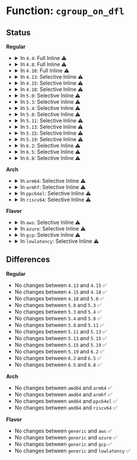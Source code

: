 # Function: <code>cgroup_on_dfl</code>

## Status
<b>Regular</b>
<ul>
<li>
<details>
<summary>In <code>4.4</code>: Full Inline ⚠️</summary>

**Collision:** Unique Static

**Inline:** Full

**Transformation:** False

**Instances:**

```
In kernel/cgroup.c (0)
Location: kernel/cgroup.c:308
Inline: True
```
</details>
</li>
<li>
<details>
<summary>In <code>4.8</code>: Full Inline ⚠️</summary>

**Collision:** Unique Static

**Inline:** Full

**Transformation:** False

**Instances:**

```
In kernel/cgroup.c (ffffffff8111ad86)
Location: kernel/cgroup.c:325
Inline: True
Inline callers:
  - kernel/cgroup.c:cgroup_pidlist_next
  - kernel/cgroup.c:cgroup_rename
```
</details>
</li>
<li>
<details>
<summary>In <code>4.10</code>: Full Inline ⚠️</summary>

**Collision:** Unique Static

**Inline:** Full

**Transformation:** False

**Instances:**

```
In kernel/cgroup.c (ffffffff81122c43)
Location: kernel/cgroup.c:328
Inline: True
Inline callers:
  - kernel/cgroup.c:cgroup_pidlist_next
```
</details>
</li>
<li>
<details>
<summary>In <code>4.13</code>: Selective Inline ⚠️</summary>

```c
bool cgroup_on_dfl(const struct cgroup *cgrp);
```

**Collision:** Unique Global

**Inline:** Selective

**Transformation:** False

**Instances:**

```
In kernel/cgroup/cgroup.c (ffffffff81127d48)
Location: kernel/cgroup/cgroup.c:283
Inline: True
Inline callers:
  - kernel/cgroup/cgroup.c:cgroup_mkdir
Direct callers:
  - kernel/cgroup/cgroup-v1.c:cgroup_transfer_tasks
```
**Symbols:**

```
ffffffff81123f40-ffffffff81123f59: cgroup_on_dfl (STB_GLOBAL)
```
</details>
</li>
<li>
<details>
<summary>In <code>4.15</code>: Selective Inline ⚠️</summary>

```c
bool cgroup_on_dfl(const struct cgroup *cgrp);
```

**Collision:** Unique Global

**Inline:** Selective

**Transformation:** False

**Instances:**

```
In kernel/cgroup/cgroup.c (ffffffff8112f8e0)
Location: kernel/cgroup/cgroup.c:288
Inline: True
Direct callers:
  - kernel/cgroup/cgroup-v1.c:cgroup_transfer_tasks
```
**Symbols:**

```
ffffffff8112f8e0-ffffffff8112f8f9: cgroup_on_dfl (STB_GLOBAL)
```
</details>
</li>
<li>
<details>
<summary>In <code>4.18</code>: Selective Inline ⚠️</summary>

```c
bool cgroup_on_dfl(const struct cgroup *cgrp);
```

**Collision:** Unique Global

**Inline:** Selective

**Transformation:** False

**Instances:**

```
In kernel/cgroup/cgroup.c (ffffffff8114376b)
Location: kernel/cgroup/cgroup.c:291
Inline: True
Inline callers:
  - kernel/cgroup/cgroup.c:cgroup_get_from_fd
  - kernel/cgroup/cgroup.c:proc_cgroup_show
  - kernel/cgroup/cgroup.c:proc_cgroup_show
  - kernel/cgroup/cgroup.c:cgroup_mkdir
  - kernel/cgroup/cgroup.c:cgroup_mkdir
  - kernel/cgroup/cgroup.c:cgroup_mkdir
  - kernel/cgroup/cgroup.c:init_and_link_css
  - kernel/cgroup/cgroup.c:css_release_work_fn
  - kernel/cgroup/cgroup.c:css_free_rwork_fn
  - kernel/cgroup/cgroup.c:cgroup_addrm_files
  - kernel/cgroup/cgroup.c:cgroup_addrm_files
  - kernel/cgroup/cgroup.c:cgroup_attach_task
  - kernel/cgroup/cgroup.c:css_populate_dir
  - kernel/cgroup/cgroup.c:css_clear_dir
  - kernel/cgroup/cgroup.c:cgroup_file_name
  - kernel/cgroup/cgroup.c:find_css_set
  - kernel/cgroup/cgroup.c:cgroup_control
Direct callers:
  - kernel/cgroup/cgroup-v1.c:cgroup_transfer_tasks
```
**Symbols:**

```
ffffffff8113ddc0-ffffffff8113ddd9: cgroup_on_dfl (STB_GLOBAL)
```
</details>
</li>
<li>
<details>
<summary>In <code>5.0</code>: Selective Inline ⚠️</summary>

```c
bool cgroup_on_dfl(const struct cgroup *cgrp);
```

**Collision:** Unique Global

**Inline:** Selective

**Transformation:** False

**Instances:**

```
In kernel/cgroup/cgroup.c (ffffffff8114f28b)
Location: kernel/cgroup/cgroup.c:296
Inline: True
Inline callers:
  - kernel/cgroup/cgroup.c:cgroup_get_from_fd
  - kernel/cgroup/cgroup.c:proc_cgroup_show
  - kernel/cgroup/cgroup.c:proc_cgroup_show
  - kernel/cgroup/cgroup.c:cgroup_mkdir
  - kernel/cgroup/cgroup.c:cgroup_mkdir
  - kernel/cgroup/cgroup.c:cgroup_mkdir
  - kernel/cgroup/cgroup.c:init_and_link_css
  - kernel/cgroup/cgroup.c:css_release_work_fn
  - kernel/cgroup/cgroup.c:css_free_rwork_fn
  - kernel/cgroup/cgroup.c:cgroup_addrm_files
  - kernel/cgroup/cgroup.c:cgroup_addrm_files
  - kernel/cgroup/cgroup.c:cgroup_attach_task
  - kernel/cgroup/cgroup.c:css_populate_dir
  - kernel/cgroup/cgroup.c:css_clear_dir
  - kernel/cgroup/cgroup.c:cgroup_file_name
  - kernel/cgroup/cgroup.c:find_css_set
  - kernel/cgroup/cgroup.c:cgroup_control
Direct callers:
  - kernel/cgroup/cgroup-v1.c:cgroup_transfer_tasks
```
**Symbols:**

```
ffffffff811497b0-ffffffff811497c9: cgroup_on_dfl (STB_GLOBAL)
```
</details>
</li>
<li>
<details>
<summary>In <code>5.3</code>: Selective Inline ⚠️</summary>

```c
bool cgroup_on_dfl(const struct cgroup *cgrp);
```

**Collision:** Unique Global

**Inline:** Selective

**Transformation:** False

**Instances:**

```
In kernel/cgroup/cgroup.c (ffffffff8115af7d)
Location: kernel/cgroup/cgroup.c:298
Inline: True
Inline callers:
  - kernel/cgroup/cgroup.c:cgroup_get_from_fd
  - kernel/cgroup/cgroup.c:proc_cgroup_show
  - kernel/cgroup/cgroup.c:proc_cgroup_show
  - kernel/cgroup/cgroup.c:cgroup_create
  - kernel/cgroup/cgroup.c:cgroup_create
  - kernel/cgroup/cgroup.c:cgroup_create
  - kernel/cgroup/cgroup.c:init_and_link_css
  - kernel/cgroup/cgroup.c:css_release_work_fn
  - kernel/cgroup/cgroup.c:css_free_rwork_fn
  - kernel/cgroup/cgroup.c:cgroup_addrm_files
  - kernel/cgroup/cgroup.c:cgroup_addrm_files
  - kernel/cgroup/cgroup.c:css_populate_dir
  - kernel/cgroup/cgroup.c:css_clear_dir
  - kernel/cgroup/cgroup.c:cgroup_file_name
  - kernel/cgroup/cgroup.c:find_css_set
  - kernel/cgroup/cgroup.c:cgroup_control
Direct callers:
  - kernel/cgroup/cgroup-v1.c:cgroup_transfer_tasks
```
**Symbols:**

```
ffffffff81154df0-ffffffff81154e09: cgroup_on_dfl (STB_GLOBAL)
```
</details>
</li>
<li>
<details>
<summary>In <code>5.4</code>: Selective Inline ⚠️</summary>

```c
bool cgroup_on_dfl(const struct cgroup *cgrp);
```

**Collision:** Unique Global

**Inline:** Selective

**Transformation:** False

**Instances:**

```
In kernel/cgroup/cgroup.c (ffffffff81166c2d)
Location: kernel/cgroup/cgroup.c:298
Inline: True
Inline callers:
  - kernel/cgroup/cgroup.c:cgroup_get_from_fd
  - kernel/cgroup/cgroup.c:proc_cgroup_show
  - kernel/cgroup/cgroup.c:proc_cgroup_show
  - kernel/cgroup/cgroup.c:cgroup_create
  - kernel/cgroup/cgroup.c:cgroup_create
  - kernel/cgroup/cgroup.c:cgroup_create
  - kernel/cgroup/cgroup.c:init_and_link_css
  - kernel/cgroup/cgroup.c:css_release_work_fn
  - kernel/cgroup/cgroup.c:css_free_rwork_fn
  - kernel/cgroup/cgroup.c:cgroup_addrm_files
  - kernel/cgroup/cgroup.c:cgroup_addrm_files
  - kernel/cgroup/cgroup.c:css_populate_dir
  - kernel/cgroup/cgroup.c:css_clear_dir
  - kernel/cgroup/cgroup.c:cgroup_file_name
  - kernel/cgroup/cgroup.c:find_css_set
  - kernel/cgroup/cgroup.c:cgroup_control
Direct callers:
  - kernel/cgroup/cgroup-v1.c:cgroup_transfer_tasks
```
**Symbols:**

```
ffffffff81160a20-ffffffff81160a39: cgroup_on_dfl (STB_GLOBAL)
```
</details>
</li>
<li>
<details>
<summary>In <code>5.8</code>: Selective Inline ⚠️</summary>

```c
bool cgroup_on_dfl(const struct cgroup *cgrp);
```

**Collision:** Unique Global

**Inline:** Selective

**Transformation:** False

**Instances:**

```
In kernel/cgroup/cgroup.c (ffffffff8117833a)
Location: kernel/cgroup/cgroup.c:291
Inline: True
Inline callers:
  - kernel/cgroup/cgroup.c:cgroup_get_from_fd
  - kernel/cgroup/cgroup.c:cgroup_css_set_fork
  - kernel/cgroup/cgroup.c:cgroup_css_set_fork
  - kernel/cgroup/cgroup.c:proc_cgroup_show
  - kernel/cgroup/cgroup.c:proc_cgroup_show
  - kernel/cgroup/cgroup.c:cgroup_create
  - kernel/cgroup/cgroup.c:cgroup_create
  - kernel/cgroup/cgroup.c:cgroup_create
  - kernel/cgroup/cgroup.c:init_and_link_css
  - kernel/cgroup/cgroup.c:css_release_work_fn
  - kernel/cgroup/cgroup.c:css_free_rwork_fn
  - kernel/cgroup/cgroup.c:cgroup_threads_write
  - kernel/cgroup/cgroup.c:cgroup_procs_write
  - kernel/cgroup/cgroup.c:cgroup_addrm_files
  - kernel/cgroup/cgroup.c:cgroup_addrm_files
  - kernel/cgroup/cgroup.c:css_populate_dir
  - kernel/cgroup/cgroup.c:css_clear_dir
  - kernel/cgroup/cgroup.c:cgroup_file_name
  - kernel/cgroup/cgroup.c:link_css_set
  - kernel/cgroup/cgroup.c:compare_css_sets
Direct callers:
  - kernel/cgroup/cgroup-v1.c:cgroup_transfer_tasks
```
**Symbols:**

```
ffffffff81172190-ffffffff811721a9: cgroup_on_dfl (STB_GLOBAL)
```
</details>
</li>
<li>
<details>
<summary>In <code>5.11</code>: Selective Inline ⚠️</summary>

```c
bool cgroup_on_dfl(const struct cgroup *cgrp);
```

**Collision:** Unique Global

**Inline:** Selective

**Transformation:** False

**Instances:**

```
In kernel/cgroup/cgroup.c (ffffffff8117506a)
Location: kernel/cgroup/cgroup.c:288
Inline: True
Inline callers:
  - kernel/cgroup/cgroup.c:cgroup_get_from_fd
  - kernel/cgroup/cgroup.c:cgroup_css_set_fork
  - kernel/cgroup/cgroup.c:cgroup_css_set_fork
  - kernel/cgroup/cgroup.c:proc_cgroup_show
  - kernel/cgroup/cgroup.c:proc_cgroup_show
  - kernel/cgroup/cgroup.c:cgroup_create
  - kernel/cgroup/cgroup.c:cgroup_create
  - kernel/cgroup/cgroup.c:cgroup_create
  - kernel/cgroup/cgroup.c:init_and_link_css
  - kernel/cgroup/cgroup.c:css_release_work_fn
  - kernel/cgroup/cgroup.c:css_free_rwork_fn
  - kernel/cgroup/cgroup.c:cgroup_threads_write
  - kernel/cgroup/cgroup.c:cgroup_procs_write
  - kernel/cgroup/cgroup.c:cgroup_addrm_files
  - kernel/cgroup/cgroup.c:cgroup_addrm_files
  - kernel/cgroup/cgroup.c:css_populate_dir
  - kernel/cgroup/cgroup.c:css_clear_dir
  - kernel/cgroup/cgroup.c:cgroup_file_name
  - kernel/cgroup/cgroup.c:link_css_set
  - kernel/cgroup/cgroup.c:compare_css_sets
Direct callers:
  - kernel/cgroup/cgroup-v1.c:cgroup_transfer_tasks
```
**Symbols:**

```
ffffffff8116ede0-ffffffff8116edf9: cgroup_on_dfl (STB_GLOBAL)
```
</details>
</li>
<li>
<details>
<summary>In <code>5.13</code>: Selective Inline ⚠️</summary>

```c
bool cgroup_on_dfl(const struct cgroup *cgrp);
```

**Collision:** Unique Global

**Inline:** Selective

**Transformation:** False

**Instances:**

```
In kernel/cgroup/cgroup.c (ffffffff81175baa)
Location: kernel/cgroup/cgroup.c:288
Inline: True
Inline callers:
  - kernel/cgroup/cgroup.c:cgroup_get_from_fd
  - kernel/cgroup/cgroup.c:cgroup_css_set_fork
  - kernel/cgroup/cgroup.c:proc_cgroup_show
  - kernel/cgroup/cgroup.c:proc_cgroup_show
  - kernel/cgroup/cgroup.c:cgroup_create
  - kernel/cgroup/cgroup.c:cgroup_addrm_files
  - kernel/cgroup/cgroup.c:cgroup_addrm_files
  - kernel/cgroup/cgroup.c:cgroup_setup_root
  - kernel/cgroup/cgroup.c:css_populate_dir
  - kernel/cgroup/cgroup.c:css_clear_dir
  - kernel/cgroup/cgroup.c:cgroup_file_name
  - kernel/cgroup/cgroup.c:find_existing_css_set
Direct callers:
  - kernel/cgroup/cgroup-v1.c:cgroup_transfer_tasks
```
**Symbols:**

```
ffffffff8116fa10-ffffffff8116fa29: cgroup_on_dfl (STB_GLOBAL)
```
</details>
</li>
<li>
<details>
<summary>In <code>5.15</code>: Selective Inline ⚠️</summary>

```c
bool cgroup_on_dfl(const struct cgroup *cgrp);
```

**Collision:** Unique Global

**Inline:** Selective

**Transformation:** False

**Instances:**

```
In kernel/cgroup/cgroup.c (ffffffff8119d19a)
Location: kernel/cgroup/cgroup.c:312
Inline: True
Inline callers:
  - kernel/cgroup/cgroup.c:cgroup_get_from_fd
  - kernel/cgroup/cgroup.c:cgroup_css_set_fork
  - kernel/cgroup/cgroup.c:proc_cgroup_show
  - kernel/cgroup/cgroup.c:proc_cgroup_show
  - kernel/cgroup/cgroup.c:cgroup_create
  - kernel/cgroup/cgroup.c:cgroup_addrm_files
  - kernel/cgroup/cgroup.c:cgroup_addrm_files
  - kernel/cgroup/cgroup.c:cgroup_setup_root
  - kernel/cgroup/cgroup.c:css_populate_dir
  - kernel/cgroup/cgroup.c:css_clear_dir
  - kernel/cgroup/cgroup.c:cgroup_file_name
  - kernel/cgroup/cgroup.c:find_existing_css_set
Direct callers:
  - kernel/cgroup/cgroup-v1.c:cgroup_transfer_tasks
```
**Symbols:**

```
ffffffff81195e80-ffffffff81195e99: cgroup_on_dfl (STB_GLOBAL)
```
</details>
</li>
<li>
<details>
<summary>In <code>5.19</code>: Selective Inline ⚠️</summary>

```c
bool cgroup_on_dfl(const struct cgroup *cgrp);
```

**Collision:** Unique Global

**Inline:** Selective

**Transformation:** False

**Instances:**

```
In kernel/cgroup/cgroup.c (ffffffff811cd4c9)
Location: kernel/cgroup/cgroup.c:313
Inline: True
Inline callers:
  - kernel/cgroup/cgroup.c:cgroup_get_from_fd
  - kernel/cgroup/cgroup.c:cgroup_css_set_fork
  - kernel/cgroup/cgroup.c:proc_cgroup_show
  - kernel/cgroup/cgroup.c:proc_cgroup_show
  - kernel/cgroup/cgroup.c:cgroup_create
  - kernel/cgroup/cgroup.c:cgroup_addrm_files
  - kernel/cgroup/cgroup.c:cgroup_addrm_files
  - kernel/cgroup/cgroup.c:cgroup_subtree_control_write
  - kernel/cgroup/cgroup.c:cgroup_propagate_control
  - kernel/cgroup/cgroup.c:cgroup_controllers_show
  - kernel/cgroup/cgroup.c:css_populate_dir
  - kernel/cgroup/cgroup.c:css_clear_dir
  - kernel/cgroup/cgroup.c:cgroup_file_name
  - kernel/cgroup/cgroup.c:link_css_set
  - kernel/cgroup/cgroup.c:find_existing_css_set
Direct callers:
  - kernel/cgroup/cgroup-v1.c:cgroup_transfer_tasks
```
**Symbols:**

```
ffffffff811c5d50-ffffffff811c5d6f: cgroup_on_dfl (STB_GLOBAL)
```
</details>
</li>
<li>
<details>
<summary>In <code>6.2</code>: Selective Inline ⚠️</summary>

```c
bool cgroup_on_dfl(const struct cgroup *cgrp);
```

**Collision:** Unique Global

**Inline:** Selective

**Transformation:** False

**Instances:**

```
In kernel/cgroup/cgroup.c (ffffffff81210ab3)
Location: kernel/cgroup/cgroup.c:318
Inline: True
Inline callers:
  - kernel/cgroup/cgroup.c:cgroup_get_from_fd
  - kernel/cgroup/cgroup.c:cgroup_css_set_fork
  - kernel/cgroup/cgroup.c:proc_cgroup_show
  - kernel/cgroup/cgroup.c:proc_cgroup_show
  - kernel/cgroup/cgroup.c:cgroup_create
  - kernel/cgroup/cgroup.c:cgroup_addrm_files
  - kernel/cgroup/cgroup.c:cgroup_addrm_files
  - kernel/cgroup/cgroup.c:cgroup_subtree_control_write
  - kernel/cgroup/cgroup.c:cgroup_propagate_control
  - kernel/cgroup/cgroup.c:cgroup_controllers_show
  - kernel/cgroup/cgroup.c:css_populate_dir
  - kernel/cgroup/cgroup.c:css_clear_dir
  - kernel/cgroup/cgroup.c:cgroup_file_name
  - kernel/cgroup/cgroup.c:link_css_set
  - kernel/cgroup/cgroup.c:find_existing_css_set
Direct callers:
  - kernel/cgroup/cgroup-v1.c:cgroup_transfer_tasks
```
**Symbols:**

```
ffffffff812087a0-ffffffff812087bf: cgroup_on_dfl (STB_GLOBAL)
```
</details>
</li>
<li>
<details>
<summary>In <code>6.5</code>: Selective Inline ⚠️</summary>

```c
bool cgroup_on_dfl(const struct cgroup *cgrp);
```

**Collision:** Unique Global

**Inline:** Selective

**Transformation:** False

**Instances:**

```
In kernel/cgroup/cgroup.c (ffffffff8122656a)
Location: kernel/cgroup/cgroup.c:317
Inline: True
Inline callers:
  - kernel/cgroup/cgroup.c:cgroup_get_from_fd
  - kernel/cgroup/cgroup.c:cgroup_css_set_fork
  - kernel/cgroup/cgroup.c:proc_cgroup_show
  - kernel/cgroup/cgroup.c:proc_cgroup_show
  - kernel/cgroup/cgroup.c:cgroup_create
  - kernel/cgroup/cgroup.c:cgroup_addrm_files
  - kernel/cgroup/cgroup.c:cgroup_addrm_files
  - kernel/cgroup/cgroup.c:cgroup_subtree_control_write
  - kernel/cgroup/cgroup.c:cgroup_propagate_control
  - kernel/cgroup/cgroup.c:cgroup_controllers_show
  - kernel/cgroup/cgroup.c:css_populate_dir
  - kernel/cgroup/cgroup.c:css_clear_dir
  - kernel/cgroup/cgroup.c:cgroup_file_name
  - kernel/cgroup/cgroup.c:link_css_set
  - kernel/cgroup/cgroup.c:find_existing_css_set
Direct callers:
  - kernel/cgroup/cgroup-v1.c:cgroup_transfer_tasks
```
**Symbols:**

```
ffffffff8121df50-ffffffff8121df6f: cgroup_on_dfl (STB_GLOBAL)
```
</details>
</li>
<li>
<details>
<summary>In <code>6.8</code>: Selective Inline ⚠️</summary>

```c
bool cgroup_on_dfl(const struct cgroup *cgrp);
```

**Collision:** Unique Global

**Inline:** Selective

**Transformation:** False

**Instances:**

```
In kernel/cgroup/cgroup.c (ffffffff8123e1fa)
Location: kernel/cgroup/cgroup.c:319
Inline: True
Inline callers:
  - kernel/cgroup/cgroup.c:cgroup_get_from_fd
  - kernel/cgroup/cgroup.c:cgroup_css_set_fork
  - kernel/cgroup/cgroup.c:proc_cgroup_show
  - kernel/cgroup/cgroup.c:proc_cgroup_show
  - kernel/cgroup/cgroup.c:cgroup_create
  - kernel/cgroup/cgroup.c:cgroup_addrm_files
  - kernel/cgroup/cgroup.c:cgroup_addrm_files
  - kernel/cgroup/cgroup.c:cgroup_subtree_control_write
  - kernel/cgroup/cgroup.c:cgroup_propagate_control
  - kernel/cgroup/cgroup.c:cgroup_controllers_show
  - kernel/cgroup/cgroup.c:css_populate_dir
  - kernel/cgroup/cgroup.c:css_clear_dir
  - kernel/cgroup/cgroup.c:cgroup_file_name
  - kernel/cgroup/cgroup.c:link_css_set
  - kernel/cgroup/cgroup.c:find_existing_css_set
Direct callers:
  - kernel/cgroup/cgroup-v1.c:cgroup_transfer_tasks
```
**Symbols:**

```
ffffffff81235bb0-ffffffff81235bcf: cgroup_on_dfl (STB_GLOBAL)
```
</details>
</li>
</ul>
<b>Arch</b>
<ul>
<li>
<details>
<summary>In <code>arm64</code>: Selective Inline ⚠️</summary>

```c
bool cgroup_on_dfl(const struct cgroup *cgrp);
```

**Collision:** Unique Global

**Inline:** Selective

**Transformation:** False

**Instances:**

```
In kernel/cgroup/cgroup.c (ffff8000101d8a64)
Location: kernel/cgroup/cgroup.c:298
Inline: True
Inline callers:
  - kernel/cgroup/cgroup.c:cgroup_get_from_fd
  - kernel/cgroup/cgroup.c:proc_cgroup_show
  - kernel/cgroup/cgroup.c:proc_cgroup_show
  - kernel/cgroup/cgroup.c:cgroup_create
  - kernel/cgroup/cgroup.c:cgroup_create
  - kernel/cgroup/cgroup.c:cgroup_create
  - kernel/cgroup/cgroup.c:init_and_link_css
  - kernel/cgroup/cgroup.c:css_release_work_fn
  - kernel/cgroup/cgroup.c:css_free_rwork_fn
  - kernel/cgroup/cgroup.c:cgroup_addrm_files
  - kernel/cgroup/cgroup.c:cgroup_addrm_files
  - kernel/cgroup/cgroup.c:cgroup_attach_task
  - kernel/cgroup/cgroup.c:css_populate_dir
  - kernel/cgroup/cgroup.c:css_clear_dir
  - kernel/cgroup/cgroup.c:cgroup_file_name
  - kernel/cgroup/cgroup.c:find_css_set
  - kernel/cgroup/cgroup.c:cgroup_control
Direct callers:
  - kernel/cgroup/cgroup-v1.c:cgroup_transfer_tasks
```
**Symbols:**

```
ffff8000101d1b00-ffff8000101d1b38: cgroup_on_dfl (STB_GLOBAL)
```
</details>
</li>
<li>
<details>
<summary>In <code>armhf</code>: Selective Inline ⚠️</summary>

```c
bool cgroup_on_dfl(const struct cgroup *cgrp);
```

**Collision:** Unique Global

**Inline:** Selective

**Transformation:** False

**Instances:**

```
In kernel/cgroup/cgroup.c (c041b690)
Location: kernel/cgroup/cgroup.c:298
Inline: True
Inline callers:
  - kernel/cgroup/cgroup.c:cgroup_get_from_fd
  - kernel/cgroup/cgroup.c:proc_cgroup_show
  - kernel/cgroup/cgroup.c:proc_cgroup_show
  - kernel/cgroup/cgroup.c:cgroup_create
  - kernel/cgroup/cgroup.c:cgroup_create
  - kernel/cgroup/cgroup.c:cgroup_create
  - kernel/cgroup/cgroup.c:init_and_link_css
  - kernel/cgroup/cgroup.c:css_release_work_fn
  - kernel/cgroup/cgroup.c:css_free_rwork_fn
  - kernel/cgroup/cgroup.c:cgroup_addrm_files
  - kernel/cgroup/cgroup.c:cgroup_addrm_files
  - kernel/cgroup/cgroup.c:css_visible
  - kernel/cgroup/cgroup.c:cgroup_attach_task
  - kernel/cgroup/cgroup.c:css_populate_dir
  - kernel/cgroup/cgroup.c:css_clear_dir
  - kernel/cgroup/cgroup.c:cgroup_file_name
  - kernel/cgroup/cgroup.c:find_css_set
  - kernel/cgroup/cgroup.c:cgroup_control
Direct callers:
  - kernel/cgroup/cgroup-v1.c:cgroup_transfer_tasks
```
**Symbols:**

```
c0414ac4-c0414af4: cgroup_on_dfl (STB_GLOBAL)
```
</details>
</li>
<li>
<details>
<summary>In <code>ppc64el</code>: Selective Inline ⚠️</summary>

```c
bool cgroup_on_dfl(const struct cgroup *cgrp);
```

**Collision:** Unique Global

**Inline:** Selective

**Transformation:** False

**Instances:**

```
In kernel/cgroup/cgroup.c (c000000000245d14)
Location: kernel/cgroup/cgroup.c:298
Inline: True
Inline callers:
  - kernel/cgroup/cgroup.c:cgroup_get_from_fd
  - kernel/cgroup/cgroup.c:proc_cgroup_show
  - kernel/cgroup/cgroup.c:proc_cgroup_show
  - kernel/cgroup/cgroup.c:cgroup_mkdir
  - kernel/cgroup/cgroup.c:cgroup_mkdir
  - kernel/cgroup/cgroup.c:cgroup_mkdir
  - kernel/cgroup/cgroup.c:init_and_link_css
  - kernel/cgroup/cgroup.c:css_release_work_fn
  - kernel/cgroup/cgroup.c:css_free_rwork_fn
  - kernel/cgroup/cgroup.c:cgroup_addrm_files
  - kernel/cgroup/cgroup.c:cgroup_addrm_files
  - kernel/cgroup/cgroup.c:css_populate_dir
  - kernel/cgroup/cgroup.c:css_clear_dir
  - kernel/cgroup/cgroup.c:cgroup_file_name
  - kernel/cgroup/cgroup.c:find_css_set
  - kernel/cgroup/cgroup.c:link_css_set
  - kernel/cgroup/cgroup.c:cgroup_control
Direct callers:
  - kernel/cgroup/cgroup-v1.c:cgroup_transfer_tasks
```
**Symbols:**

```
c00000000023c5e0-c00000000023c60c: cgroup_on_dfl (STB_GLOBAL)
```
</details>
</li>
<li>
<details>
<summary>In <code>riscv64</code>: Selective Inline ⚠️</summary>

```c
bool cgroup_on_dfl(const struct cgroup *cgrp);
```

**Collision:** Unique Global

**Inline:** Selective

**Transformation:** False

**Instances:**

```
In kernel/cgroup/cgroup.c (ffffffe000151a18)
Location: kernel/cgroup/cgroup.c:298
Inline: True
Inline callers:
  - kernel/cgroup/cgroup.c:cgroup_get_from_fd
  - kernel/cgroup/cgroup.c:proc_cgroup_show
  - kernel/cgroup/cgroup.c:proc_cgroup_show
  - kernel/cgroup/cgroup.c:cgroup_create
  - kernel/cgroup/cgroup.c:cgroup_create
  - kernel/cgroup/cgroup.c:cgroup_create
  - kernel/cgroup/cgroup.c:init_and_link_css
  - kernel/cgroup/cgroup.c:css_release_work_fn
  - kernel/cgroup/cgroup.c:css_free_rwork_fn
  - kernel/cgroup/cgroup.c:cgroup_addrm_files
  - kernel/cgroup/cgroup.c:cgroup_addrm_files
  - kernel/cgroup/cgroup.c:cgroup_attach_task
  - kernel/cgroup/cgroup.c:css_populate_dir
  - kernel/cgroup/cgroup.c:css_clear_dir
Direct callers:
  - kernel/cgroup/cgroup-v1.c:cgroup_transfer_tasks
```
**Symbols:**

```
ffffffe00014b5da-ffffffe00014b60c: cgroup_on_dfl (STB_GLOBAL)
```
</details>
</li>
</ul>
<b>Flavor</b>
<ul>
<li>
<details>
<summary>In <code>aws</code>: Selective Inline ⚠️</summary>

```c
bool cgroup_on_dfl(const struct cgroup *cgrp);
```

**Collision:** Unique Global

**Inline:** Selective

**Transformation:** False

**Instances:**

```
In kernel/cgroup/cgroup.c (ffffffff8115f24d)
Location: kernel/cgroup/cgroup.c:298
Inline: True
Inline callers:
  - kernel/cgroup/cgroup.c:cgroup_get_from_fd
  - kernel/cgroup/cgroup.c:proc_cgroup_show
  - kernel/cgroup/cgroup.c:proc_cgroup_show
  - kernel/cgroup/cgroup.c:cgroup_create
  - kernel/cgroup/cgroup.c:cgroup_create
  - kernel/cgroup/cgroup.c:cgroup_create
  - kernel/cgroup/cgroup.c:init_and_link_css
  - kernel/cgroup/cgroup.c:css_release_work_fn
  - kernel/cgroup/cgroup.c:css_free_rwork_fn
  - kernel/cgroup/cgroup.c:cgroup_addrm_files
  - kernel/cgroup/cgroup.c:cgroup_addrm_files
  - kernel/cgroup/cgroup.c:css_populate_dir
  - kernel/cgroup/cgroup.c:css_clear_dir
  - kernel/cgroup/cgroup.c:cgroup_file_name
  - kernel/cgroup/cgroup.c:find_css_set
  - kernel/cgroup/cgroup.c:cgroup_control
Direct callers:
  - kernel/cgroup/cgroup-v1.c:cgroup_transfer_tasks
```
**Symbols:**

```
ffffffff81159040-ffffffff81159059: cgroup_on_dfl (STB_GLOBAL)
```
</details>
</li>
<li>
<details>
<summary>In <code>azure</code>: Selective Inline ⚠️</summary>

```c
bool cgroup_on_dfl(const struct cgroup *cgrp);
```

**Collision:** Unique Global

**Inline:** Selective

**Transformation:** False

**Instances:**

```
In kernel/cgroup/cgroup.c (ffffffff811524dd)
Location: kernel/cgroup/cgroup.c:298
Inline: True
Inline callers:
  - kernel/cgroup/cgroup.c:cgroup_get_from_fd
  - kernel/cgroup/cgroup.c:proc_cgroup_show
  - kernel/cgroup/cgroup.c:proc_cgroup_show
  - kernel/cgroup/cgroup.c:cgroup_create
  - kernel/cgroup/cgroup.c:cgroup_create
  - kernel/cgroup/cgroup.c:cgroup_create
  - kernel/cgroup/cgroup.c:init_and_link_css
  - kernel/cgroup/cgroup.c:css_release_work_fn
  - kernel/cgroup/cgroup.c:css_free_rwork_fn
  - kernel/cgroup/cgroup.c:cgroup_addrm_files
  - kernel/cgroup/cgroup.c:cgroup_addrm_files
  - kernel/cgroup/cgroup.c:css_populate_dir
  - kernel/cgroup/cgroup.c:css_clear_dir
  - kernel/cgroup/cgroup.c:cgroup_file_name
  - kernel/cgroup/cgroup.c:find_css_set
  - kernel/cgroup/cgroup.c:cgroup_control
Direct callers:
  - kernel/cgroup/cgroup-v1.c:cgroup_transfer_tasks
```
**Symbols:**

```
ffffffff8114c350-ffffffff8114c369: cgroup_on_dfl (STB_GLOBAL)
```
</details>
</li>
<li>
<details>
<summary>In <code>gcp</code>: Selective Inline ⚠️</summary>

```c
bool cgroup_on_dfl(const struct cgroup *cgrp);
```

**Collision:** Unique Global

**Inline:** Selective

**Transformation:** False

**Instances:**

```
In kernel/cgroup/cgroup.c (ffffffff8115d01d)
Location: kernel/cgroup/cgroup.c:298
Inline: True
Inline callers:
  - kernel/cgroup/cgroup.c:cgroup_get_from_fd
  - kernel/cgroup/cgroup.c:proc_cgroup_show
  - kernel/cgroup/cgroup.c:proc_cgroup_show
  - kernel/cgroup/cgroup.c:cgroup_create
  - kernel/cgroup/cgroup.c:cgroup_create
  - kernel/cgroup/cgroup.c:cgroup_create
  - kernel/cgroup/cgroup.c:init_and_link_css
  - kernel/cgroup/cgroup.c:css_release_work_fn
  - kernel/cgroup/cgroup.c:css_free_rwork_fn
  - kernel/cgroup/cgroup.c:cgroup_addrm_files
  - kernel/cgroup/cgroup.c:cgroup_addrm_files
  - kernel/cgroup/cgroup.c:css_populate_dir
  - kernel/cgroup/cgroup.c:css_clear_dir
  - kernel/cgroup/cgroup.c:cgroup_file_name
  - kernel/cgroup/cgroup.c:find_css_set
  - kernel/cgroup/cgroup.c:cgroup_control
Direct callers:
  - kernel/cgroup/cgroup-v1.c:cgroup_transfer_tasks
```
**Symbols:**

```
ffffffff81156e10-ffffffff81156e29: cgroup_on_dfl (STB_GLOBAL)
```
</details>
</li>
<li>
<details>
<summary>In <code>lowlatency</code>: Selective Inline ⚠️</summary>

```c
bool cgroup_on_dfl(const struct cgroup *cgrp);
```

**Collision:** Unique Global

**Inline:** Selective

**Transformation:** False

**Instances:**

```
In kernel/cgroup/cgroup.c (ffffffff8116a15d)
Location: kernel/cgroup/cgroup.c:298
Inline: True
Inline callers:
  - kernel/cgroup/cgroup.c:cgroup_get_from_fd
  - kernel/cgroup/cgroup.c:proc_cgroup_show
  - kernel/cgroup/cgroup.c:proc_cgroup_show
  - kernel/cgroup/cgroup.c:cgroup_create
  - kernel/cgroup/cgroup.c:cgroup_create
  - kernel/cgroup/cgroup.c:cgroup_create
  - kernel/cgroup/cgroup.c:init_and_link_css
  - kernel/cgroup/cgroup.c:css_release_work_fn
  - kernel/cgroup/cgroup.c:css_free_rwork_fn
  - kernel/cgroup/cgroup.c:cgroup_addrm_files
  - kernel/cgroup/cgroup.c:cgroup_addrm_files
  - kernel/cgroup/cgroup.c:css_populate_dir
  - kernel/cgroup/cgroup.c:css_clear_dir
  - kernel/cgroup/cgroup.c:cgroup_file_name
  - kernel/cgroup/cgroup.c:find_css_set
  - kernel/cgroup/cgroup.c:cgroup_control
Direct callers:
  - kernel/cgroup/cgroup-v1.c:cgroup_transfer_tasks
```
**Symbols:**

```
ffffffff81163dd0-ffffffff81163de9: cgroup_on_dfl (STB_GLOBAL)
```
</details>
</li>
</ul>

## Differences
<b>Regular</b>
<ul>
<li>
No changes between <code>4.13</code> and <code>4.15</code> ✅
</li>
<li>
No changes between <code>4.15</code> and <code>4.18</code> ✅
</li>
<li>
No changes between <code>4.18</code> and <code>5.0</code> ✅
</li>
<li>
No changes between <code>5.0</code> and <code>5.3</code> ✅
</li>
<li>
No changes between <code>5.3</code> and <code>5.4</code> ✅
</li>
<li>
No changes between <code>5.4</code> and <code>5.8</code> ✅
</li>
<li>
No changes between <code>5.8</code> and <code>5.11</code> ✅
</li>
<li>
No changes between <code>5.11</code> and <code>5.13</code> ✅
</li>
<li>
No changes between <code>5.13</code> and <code>5.15</code> ✅
</li>
<li>
No changes between <code>5.15</code> and <code>5.19</code> ✅
</li>
<li>
No changes between <code>5.19</code> and <code>6.2</code> ✅
</li>
<li>
No changes between <code>6.2</code> and <code>6.5</code> ✅
</li>
<li>
No changes between <code>6.5</code> and <code>6.8</code> ✅
</li>
</ul>
<b>Arch</b>
<ul>
<li>
No changes between <code>amd64</code> and <code>arm64</code> ✅
</li>
<li>
No changes between <code>amd64</code> and <code>armhf</code> ✅
</li>
<li>
No changes between <code>amd64</code> and <code>ppc64el</code> ✅
</li>
<li>
No changes between <code>amd64</code> and <code>riscv64</code> ✅
</li>
</ul>
<b>Flavor</b>
<ul>
<li>
No changes between <code>generic</code> and <code>aws</code> ✅
</li>
<li>
No changes between <code>generic</code> and <code>azure</code> ✅
</li>
<li>
No changes between <code>generic</code> and <code>gcp</code> ✅
</li>
<li>
No changes between <code>generic</code> and <code>lowlatency</code> ✅
</li>
</ul>
